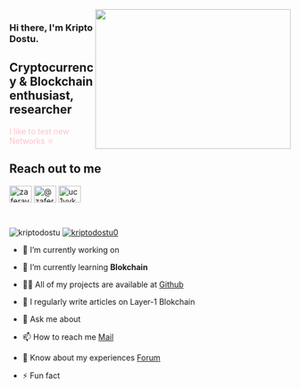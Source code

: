 <img src="https://media.giphy.com/media/RbDKaczqWovIugyJmW/giphy.gif" align="right" width="350" height="250">

### Hi there, I'm Kripto Dostu. 

## Cryptocurrency & Blockchain enthusiast, researcher 

<font color="pink">I like to test new Networks :atom_symbol: </font>


## Reach out to me

<a href="https://twitter.com/0xKriptoDostu" target="blank"><img align="center" src="https://raw.githubusercontent.com/rahuldkjain/github-profile-readme-generator/master/src/images/icons/Social/twitter.svg" alt="zaferayan" height="30" width="40" /></a>
<a href="https://medium.com/@kriptodostu" target="blank"><img align="center" src="https://raw.githubusercontent.com/rahuldkjain/github-profile-readme-generator/master/src/images/icons/Social/medium.svg" alt="@zaferayan" height="30" width="40" /></a>
<a href="https://www.youtube.com/channel/UCWVxXSMiJzWEweYdFD4QKJg" target="blank"><img align="center" src="https://raw.githubusercontent.com/rahuldkjain/github-profile-readme-generator/master/src/images/icons/Social/youtube.svg" alt="uc1vykhlufpaoghrwhjikrqg" height="30" width="40" /></a>

<br />

<p align="left"> <img src="https://komarev.com/ghpvc/?username=kriptodostu&label=Profile%20views&color=0e75b6&style=flat" alt="kriptodostu" /> <a href="https://twitter.com/0xkriptodostu" target="blank"><img src="https://img.shields.io/twitter/follow/kriptodostu0?logo=twitter&style=for-the-badge" alt="kriptodostu0" /></a> 



- 🔭 I’m currently working on 

- 🌱 I’m currently learning **Blokchain**

- 👨‍💻 All of my projects are available at [Github](https://github.com/kriptodostu?tab=repositories)

- 📝 I regularly write articles on Layer-1 Blokchain

- 💬 Ask me about 

- 📫 How to reach me [Mail](kriptodostu@gmail.com)

- 📄 Know about my experiences [Forum](https://kriptodostu.com)

- ⚡ Fun fact 
